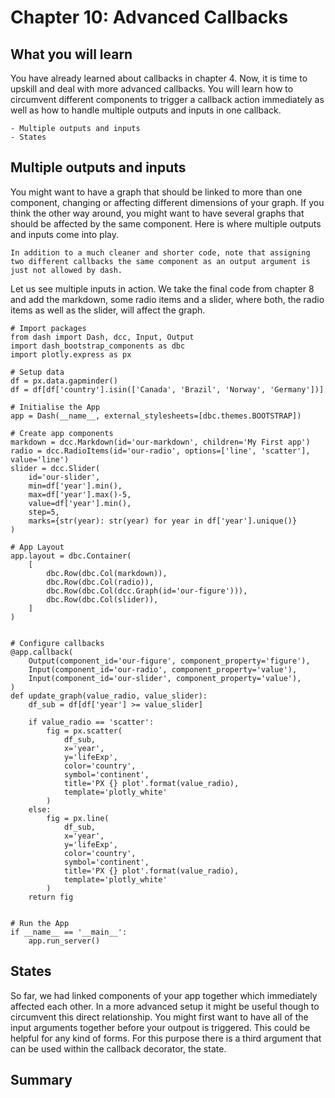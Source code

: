 # Chapter 10: Advanced Callbacks

## What you will learn

You have already learned about callbacks in chapter 4. Now, it is time to upskill and deal with more advanced callbacks. You will learn how to circumvent different components to trigger a callback action immediately as well as how to handle multiple outputs and inputs in one callback.

```{admonition} Learning Intentions
- Multiple outputs and inputs
- States
```

## Multiple outputs and inputs

You might want to have a graph that should be linked to more than one component, changing or affecting different dimensions of your graph. If you think the other way around, you might want to have several graphs that should be affected by the same component. Here is where multiple outputs and inputs come into play.

```{attention}
In addition to a much cleaner and shorter code, note that assigning two different callbacks the same component as an output argument is just not allowed by dash.
```

Let us see multiple inputs in action. We take the final code from chapter 8 and add the markdown, some radio items and a slider, where both, the radio items as well as the slider, will affect the graph.

```
# Import packages
from dash import Dash, dcc, Input, Output
import dash_bootstrap_components as dbc
import plotly.express as px

# Setup data
df = px.data.gapminder()
df = df[df['country'].isin(['Canada', 'Brazil', 'Norway', 'Germany'])]

# Initialise the App
app = Dash(__name__, external_stylesheets=[dbc.themes.BOOTSTRAP])

# Create app components
markdown = dcc.Markdown(id='our-markdown', children='My First app')
radio = dcc.RadioItems(id='our-radio', options=['line', 'scatter'], value='line')
slider = dcc.Slider(
    id='our-slider',
    min=df['year'].min(),
    max=df['year'].max()-5,
    value=df['year'].min(),
    step=5,
    marks={str(year): str(year) for year in df['year'].unique()}
)

# App Layout
app.layout = dbc.Container(
    [
        dbc.Row(dbc.Col(markdown)),
        dbc.Row(dbc.Col(radio)),
        dbc.Row(dbc.Col(dcc.Graph(id='our-figure'))),
        dbc.Row(dbc.Col(slider)),
    ]
)


# Configure callbacks
@app.callback(
    Output(component_id='our-figure', component_property='figure'),
    Input(component_id='our-radio', component_property='value'),
    Input(component_id='our-slider', component_property='value'),
)
def update_graph(value_radio, value_slider):
    df_sub = df[df['year'] >= value_slider]

    if value_radio == 'scatter':
        fig = px.scatter(
            df_sub,
            x='year',
            y='lifeExp',
            color='country',
            symbol='continent',
            title='PX {} plot'.format(value_radio),
            template='plotly_white'
        )
    else:
        fig = px.line(
            df_sub,
            x='year',
            y='lifeExp',
            color='country',
            symbol='continent',
            title='PX {} plot'.format(value_radio),
            template='plotly_white'
        )
    return fig


# Run the App
if __name__ == '__main__':
    app.run_server()
```

## States

So far, we had linked components of your app together which immediately affected each other. In a more advanced setup it might be useful though to circumvent this direct relationship. You might first want to have all of the input arguments together before your outpout is triggered. This could be helpful for any kind of forms. For this purpose there is a third argument that can be used within the callback decorator, the state.

## Summary
